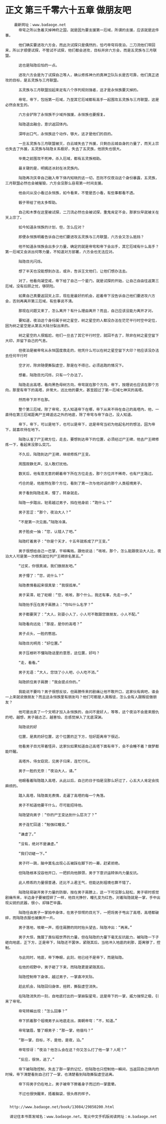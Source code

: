 # 正文 第三千零六十五章 做朋友吧
        最新网址：www.badaoge.net
          帝穹之所以急着灭掉神府之国，就是因为要支援第一厄域，所谓的支援，应该就是这件事。
      
          他们确实要进攻六方会，而此次试探只是偶然的，恰巧帝穹将夜泊，二刀流他们带回来，所以才顺便试探，不管试不试探，他们都会进攻，目标并非六方会，而是五灵族与三月联盟。
      
          这也是陆隐后怕的一点。
      
          进攻六方会是为了试探自己等人，确认修炼神力的真神卫队队长是否可靠，他们真正进攻的目标，是五灵族与三月联盟。
      
          五灵族与三月联盟加起来足有八个序列规则强者，这才是永恒族要灭掉的。
      
          帝穹，帝下，包括第一厄域，乃至其它厄域都有高手一起围攻五灵族与三月联盟，这是必然会发生的。
      
          六方会铲除了永恒族不少域外强援，永恒族也要报复。
      
          陆隐退出融合，意识返回体内。
      
          深呼出口气，永恒族这个动作，够大，这才是他们的目的。
      
          一旦五灵族与三月联盟被灭，白云城失去了外援，只剩白云城自身的力量了，而天上宗也失去了外援，五灵族与陆隐关系极好，失去了五灵族，他损失也很大。
      
          毕竟之前围攻不死神，杀入厄域，都有五灵族相助。
      
          最关键的是，明嫣还冰封在冰灵族内。
      
          陆隐再次庆幸自己融入帝下体内知晓的这一切，否则不仅夜泊这个身份暴露，五灵族，三月联盟必然也会被摧毁，六方会没那么容易第一时间支援。
      
          他自问从没小看过永恒族，如今看来，不管是否小看，有些事都看不透。
      
          骰子带给了他太多帮助。
      
          自己和木季在这里被试探，二刀流必然也会被试探，重鬼肯定不会，那家伙早就被关在天上宗了。
      
          如今知道永恒族的计划，但，怎么应对？
      
          即便永恒族明着告诉自己他们要进攻五灵族与三月联盟，六方会又怎么抵挡？
      
          他不知道永恒族会出多少力量，确定的就是帝穹和帝下会出手，其它厄域有什么高手？第一厄域又会派出何等力量，不知道对方部署，六方会也无法应对。
      
          陆隐目光闪烁。
      
          想了半天也没能想到办法，或许，告诉王文他们，让他们想办法去。
      
          对了，他看向凝空戒，帝下给了自己一个星门，就是试探的开始，让自己自由往返第三厄域，没有后顾之忧，够阴险。
      
          如果自己真要返回天上宗，现在是最好的机会，趁着帝下没告诉自己他们要进攻六方会，否则再离开第三厄域，有些事说不清。
      
          那现在问题又来了，怎么离开？有什么理由离开？而且，自己应该没能力离开才对。
      
          要知道，夜泊这个身份属于树之星空，树之星空的人都没办法在茫茫平行时空中定位，因为树之星空是从第五大陆分裂出来的。
      
          树之星空的人很尴尬，他们一旦去了其它平行时空，就回不去了，除非在树之星空留下大印，并留下自己的气息。
      
          但夜泊是被帝穹从永恒国度救走的，他凭什么可以在树之星空留下大印？他应该没办法去任何平行时
      
          空才对，除非随便撕裂虚空，那是在不得已，必须逃跑的情况下。
      
          想着，陆隐目光闪烁，只有一个办法了。
      
          陆隐走出高塔，看向黑色母树方向，帝穹就在那个方向，帝下，按理说也应该在那个方向，那里有帝下的高塔，非常大，远比他的要大，甚至超过了第一厄域七神天的高塔。
      
          然而帝下并不在那。
      
          整个第三厄域，除了帝穹，无人知道帝下在哪，帝下从来不待在自己的高塔内，他，一直待在第三厄域距离尸王碑遥远之外的地底，除了帝穹与帝下自己，没人知道。
      
          帝下，帝下，可以是地下，也可以是帝下，这是帝穹当初为他起名时的想法，因为帝下，就喜欢待在地下。
      
          陆隐认准了尸王碑方位，走去，要想到达帝下的位置，必须经过尸王碑，他去尸王碑修炼一下，看起来没那么突兀。
      
          不久后，陆隐到达尸王碑，继续修炼尸王变。
      
          周围寂静无声，没人敢打扰他。
      
          数天后，他有意无意的朝着帝下所在方位走去，那个方位并不稀奇，也有尸王路过。
      
          巧合的是，他居然在那个方位，看到了第一次与他对话的那个人类祖境男子。
      
          男子看到陆隐走来，懵了，转身就走。
      
          陆隐一步踏出，轻易越过男子，挡在他身前：“跑什么？”
      
          男子苦涩：“那个，夜泊大人？”
      
          “不是第一次见面。”陆隐冷漠。
      
          男子脸皮一抽：“您，认错人了吧。”
      
          陆隐盯着男子：“你是个天才，十五年就练成了尸王变。”
      
          男子很想给自己一巴掌，干嘛嘴贱，跟他说话：“咳咳，那个，怎么能跟夜泊大人比，夜泊大人可是第一次修炼就位列尸王碑排名第五。”
      
          “过奖，你很真诚，我们做朋友吧。”
      
          男子懵了：“您，说什么？”
      
          陆隐表情看起来很真挚：“我很孤单。”
      
          男子呆滞，眨了眨眼：“您，咳咳，那个什么，我还有事，先走一步。”
      
          陆隐抬手压在男子肩膀上：“你叫什么名字？”
      
          男子都要哭了：“大人，别耍小人了，小人可不敢跟您做朋友，小人不配。”
      
          陆隐看向远处：“那座，是你的高塔？”
      
          男子点头，一脸的憋屈。
      
          陆隐目光明亮：“好位置。”
      
          男子压根听不懂陆隐话里的意思，这位置，好吗？
      
          “走，看看。”
      
          男子无语：“大人，您饶了小人吧，小人吃不消。”
      
          陆隐抓住男子肩膀：“我会提点你的。”
      
          我能说不要吗？男子很想反驳，但肩膀传来的剧痛让他不敢开口，这家伙有病吧，谁会一上来就说做朋友？而且这永恒族里有朋友吗？他们可都是人类叛徒，怎么会有人跟叛徒做朋友？
      
          他可是出卖了一个文明才加入永恒族的，自问不是好人，等等，这个夜泊不会是来报仇的吧，越想，男子越忐忑，越害怕，总感觉掉入了无底深渊。
      
          陆隐说的好
      
          位置，是真的好位置，这个位置的正下方，恰好距离帝下很近。
      
          他看男子目光带着怪异，这家伙如果知道自己高塔下面有帝下，会不会睡不着？做梦都能吓醒。
      
          高塔外，侍女窈窕，见男子归来，连忙行礼。
      
          男子一脸的无奈：“夜泊大人，请。”
      
          他眼看着陆隐踏入高塔，从此以后，自己的日子怕是没那么好过了，心五大人肯定会找麻烦的。
      
          踏入高塔，陆隐面无表情，走遍了高塔的每一个角落。
      
          男子不知道他要干什么，尽可能招待他。
      
          陆隐望向男子：“你的尸王变达到什么层次了？”
      
          男子连忙回道：“勉强红瞳变。”
      
          “谦虚了。”
      
          “没有，绝对不是谦虚。”
      
          “我们切磋一下。”
      
          男子吓一跳，脑中莫名出现心五被踩在脚下的一幕，赶紧拒绝。
      
          但陆隐根本没容他开口，一把抓向他脖颈，男子下意识运转体内力量反抗。
      
          此人修炼的力量很普通，还比不上君王气，但能达到祖境也算不错了。
      
          陆隐轻易破开男子力量的防御，按在男子肩膀上，这一下可没那么轻松，男子顿时感觉剧痛传来，半边身子要被捏碎了一样，他目光狰狞，瞳孔变为红色，对着陆隐就是一掌，手中出现尖锐的武器，很小，却锋芒毕露。
      
          陆隐任由男子一掌拍中身体，在男子惊愕的目光下，一把将男子甩出了高塔，高塔都破碎，而陆隐衣服也被撕开一片。
      
          男子落地，咳嗽一声，捂住肩膀的同时抬头望去，陆隐冲出：“再来。”
      
          男子大惊，施展了类似祖世界的力量，但在陆隐的力量下毫无反抗能力，被陆隐一下子砸向地底，正下方，正是帝下，陆隐还不罢休，紧随其后，当他冲入地底的刹那，距离够了，控制。
      
          与此同时，地底，帝下睁眼，此刻，他已经不是帝下，而是陆隐。
      
          在他的视野中，男子砸了下来，而陆隐更是紧随其后。
      
          陆隐控制帝下身体，越过男子，一掌直冲天际。
      
          趁此机会，陆隐回归身体，扭转，撕裂虚空消失。
      
          在陆隐消失的一刻，自地底打出的一掌崩裂星穹，这是帝下的一掌，威力强悍之极，引来了帝穹。
      
          帝穹转瞬出现：“怎么回事？”
      
          帝下抓着那个祖境男子从地底走出，面朝帝穹：“不，知道。”
      
          帝穹皱眉，瞥了眼男子：“那一掌，他值吗？”
      
          “那一掌，目标，不，是他，是夜，泊。”
      
          帝穹惊讶：“夜泊？他怎么会在这？你又怎么打了他一掌？人呢？”
      
          “反应，很快，逃了。”
      
          帝下被陆隐控制，失去了那一掌的记忆，但陆隐也只控制他一瞬间，当返回自己体内的时候，帝下清楚看到自己打了一掌，也清楚看到陆隐撕裂虚空逃离。
      
          帝下将男子仍在地上，男子被帝下擦着身子而过的一掌震晕。
      
          不过也很快醒来，捂着脑袋，很头疼的样子。
      
      
      http://www.badaoge.net/book/13084/29850200.html
      
      请记住本书首发域名：www.badaoge.net。笔尖中文手机版阅读网址：m.badaoge.net